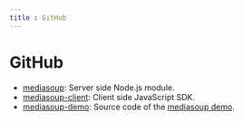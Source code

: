 ```yaml
---
title : GitHub
---
```



# GitHub

<div markdown="1" class="big-list">

* [mediasoup](https://github.com/versatica/mediasoup/): Server side Node.js module.
* [mediasoup-client](https://github.com/versatica/mediasoup-client/): Client side JavaScript SDK.
* [mediasoup-demo](https://github.com/versatica/mediasoup-demo/): Source code of the [mediasoup demo](https://demo.mediasoup.org).

</div>
